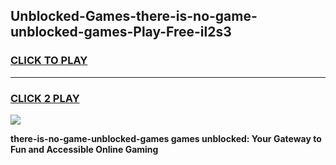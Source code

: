 
## Unblocked-Games-there-is-no-game-unblocked-games-Play-Free-il2s3
<h3>
<a href="https://premium76.site?title=there-is-no-game-unblocked-games&ref=10A">CLICK TO PLAY</a></h3>
<hr>

<h3>
<a href="https://premium76.site?title=there-is-no-game-unblocked-games&ref=10A">CLICK 2 PLAY</a>
  
</h3>

<a href="https://premium76.site?title=there-is-no-game-unblocked-games&ref=10A"><img src="https://clearcache.store/games.png"></a>


**there-is-no-game-unblocked-games games unblocked: Your Gateway to Fun and Accessible Online Gaming**
